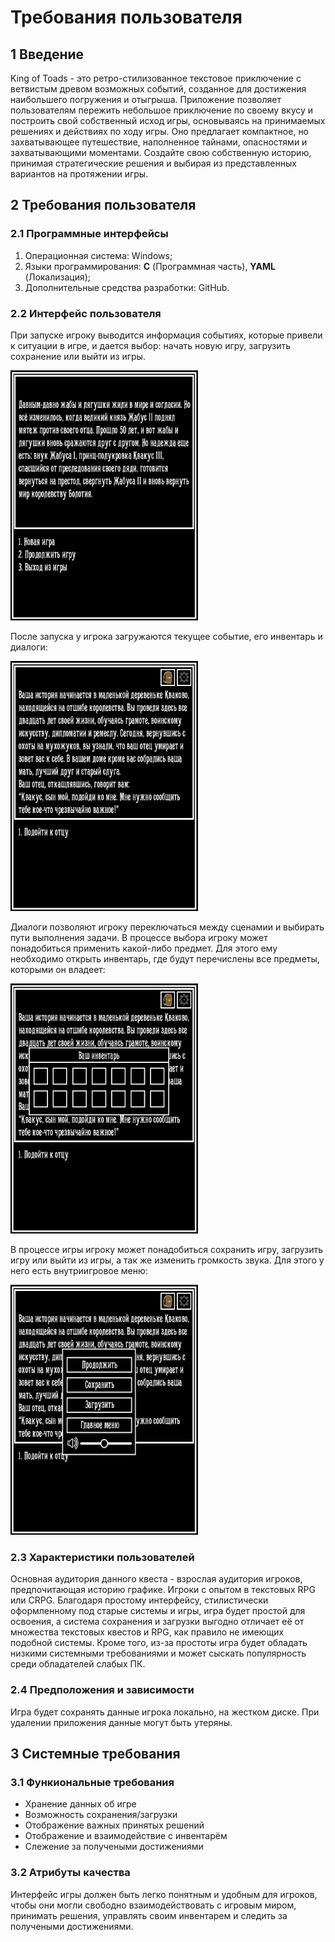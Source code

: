 # Требования пользователя 

## 1 Введение

King of Toads - это ретро-стилизованное текстовое приключение с ветвистым древом возможных событий, созданное для достижения наибольшего погружения и отыгрыша. Приложение позволяет пользователям пережить небольшое приключение по своему вкусу и построить свой собственный исход игры, основываясь на принимаемых решениях и действиях по ходу игры. Оно предлагает компактное, но захватывающее путешествие, наполненное тайнами, опасностями и захватывающими моментами. Создайте свою собственную историю, принимая стратегические решения и выбирая из представленных вариантов на протяжении игры.

## 2 Требования пользователя

### 2.1 Программные интерфейсы

1. Операционная система: Windows;
2. Языки программирования: **C** (Программная часть), **YAML** (Локализация);
3. Дополнительные средства разработки: GitHub.

### 2.2 Интерфейс пользователя

При запуске игроку выводится информация событиях, которые привели к ситуации в игре, и дается выбор: начать новую игру, загрузить сохранение или выйти из игры.

<img src="https://github.com/tanktema/KingOfToads/blob/main/Interface/MainMenu.png" height=400 width=300>

После запуска у игрока загружаются текущее событие, его инвентарь и диалоги:

<img src="https://github.com/tanktema/KingOfToads/blob/main/Interface/DialogueOption.png" height=400 width=300>

Диалоги позволяют игроку переключаться между сценамии и выбирать пути выполнения задачи.
В процессе выбора игроку может понадобиться применить какой-либо предмет. Для этого ему необходимо открыть инвентарь, где будут перечислены все предметы, которыми он владеет:

<img src="https://github.com/tanktema/KingOfToads/blob/main/Interface/Inventory.png" height=400 width=300>

В процессе игры игроку может понадобиться сохранить игру, загрузить игру или выйти из игры, а так же изменить громкость звука. Для этого у него есть внутриигровое меню:

<img src="https://github.com/tanktema/KingOfToads/blob/main/Interface/IngameMenu.png" height=400 width=300>

### 2.3 Характеристики пользователей

Основная аудитория данного квеста - взрослая аудитория игроков, предпочитающая историю графике. Игроки с опытом в текстовых RPG или CRPG.
Благодаря простому интерфейсу, стилистически оформленному под старые системы и игры, игра будет простой для освоения, а система сохранения и загрузки выгодно отличает её от множества текстовых квестов и RPG, как правило не имеющих подобной системы. Кроме того, из-за простоты игра будет обладать низкими системными требованиями и может сыскать популярность среди обладателей слабых ПК.

### 2.4 Предположения и зависимости

Игра будет сохранять данные игрока локально, на жестком диске. При удалении приложения данные могут быть утеряны.

## 3 Системные требования

### 3.1 Функиональные требования

- Хранение данных об игре
- Возможность сохранения/загрузки
- Отображение важных принятых решений
- Отображение и взаимодействие с инвентарём
- Слежение за получеными достижениями

### 3.2 Атрибуты качества

Интерфейс игры должен быть легко понятным и удобным для игроков, чтобы они могли свободно взаимодействовать с игровым миром, принимать решения, управлять своим инвентарем и следить за получеными достижениями.
